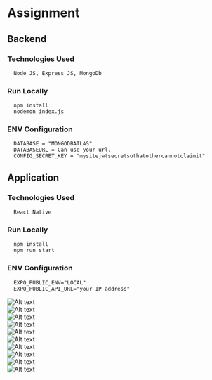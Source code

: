 # Assignment

## Backend
   ### Technologies Used
      Node JS, Express JS, MongoDb
   ### Run Locally
      npm install
      nodemon index.js
   ### ENV Configuration
      DATABASE = "MONGODBATLAS"
      DATABASEURL = Can use your url.
      CONFIG_SECRET_KEY = "mysitejwtsecretsothatothercannotclaimit"
         
## Application
   ### Technologies Used
      React Native
   ### Run Locally
      npm install
      npm run start 
   ### ENV Configuration
      EXPO_PUBLIC_ENV="LOCAL"
      EXPO_PUBLIC_API_URL="your IP address" 


![Alt text](https://github.com/Shikharmall/assignmentWhatbyte/blob/4b7cdb2d84719b189ec85e95278f141f8c89b39e/2.jpeg)     
![Alt text](https://github.com/Shikharmall/assignmentWhatbyte/blob/a50c93b6c5c747dc1315ac08eeaaf2f7689c91c2/1.jpeg)     
![Alt text](https://github.com/Shikharmall/assignmentWhatbyte/blob/a50c93b6c5c747dc1315ac08eeaaf2f7689c91c2/3.jpeg)     
![Alt text](https://github.com/Shikharmall/assignmentWhatbyte/blob/a50c93b6c5c747dc1315ac08eeaaf2f7689c91c2/5.jpeg)     
![Alt text](https://github.com/Shikharmall/assignmentWhatbyte/blob/a50c93b6c5c747dc1315ac08eeaaf2f7689c91c2/4.jpeg)     
![Alt text](https://github.com/Shikharmall/assignmentWhatbyte/blob/a50c93b6c5c747dc1315ac08eeaaf2f7689c91c2/9.jpeg)     
![Alt text](https://github.com/Shikharmall/assignmentWhatbyte/blob/a50c93b6c5c747dc1315ac08eeaaf2f7689c91c2/8.jpeg)     
![Alt text](https://github.com/Shikharmall/assignmentWhatbyte/blob/a50c93b6c5c747dc1315ac08eeaaf2f7689c91c2/6.jpeg)     
![Alt text](https://github.com/Shikharmall/assignmentWhatbyte/blob/a50c93b6c5c747dc1315ac08eeaaf2f7689c91c2/7.jpeg)     
![Alt text](https://github.com/Shikharmall/assignmentWhatbyte/blob/a50c93b6c5c747dc1315ac08eeaaf2f7689c91c2/10.jpeg)     
         

